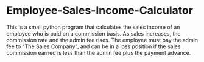 # Employee-Sales-Income-Calculator

This is a small python program that calculates the sales income of an employee who is paid on a commission basis. As sales increases, the commission rate and the admin fee rises. The employee must pay the admin fee to "The Sales Company", and can be in a loss position if the sales commission earned is less than the admin fee plus the payment advance.
